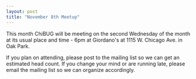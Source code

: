 ```yaml
---
layout: post
title: "November 8th Meetup"
---
```


This month ChiBUG will be meeting on the second Wednesday of the month at its
usual place and time - 6pm at Giordano's at 1115 W. Chicago Ave. in Oak Park.

If you plan on attending, please post to the mailing list so we can get an
estimated head count.
If you change your mind or are running late, please email the mailing list so
we can organize accordingly.
